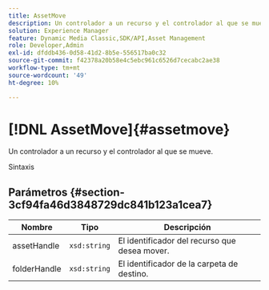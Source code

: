 ```yaml
---
title: AssetMove
description: Un controlador a un recurso y el controlador al que se mueve.
solution: Experience Manager
feature: Dynamic Media Classic,SDK/API,Asset Management
role: Developer,Admin
exl-id: dfddb436-0d58-41d2-8b5e-556517ba0c32
source-git-commit: f42378a20b58e4c5ebc961c6526d7cecabc2ae38
workflow-type: tm+mt
source-wordcount: '49'
ht-degree: 10%

---
```


# [!DNL AssetMove]{#assetmove}

Un controlador a un recurso y el controlador al que se mueve.

Sintaxis

## Parámetros {#section-3cf94fa46d3848729dc841b123a1cea7}

| Nombre | Tipo | Descripción |
|---|---|---|
| assetHandle | `xsd:string` | El identificador del recurso que desea mover. |
| folderHandle | `xsd:string` | El identificador de la carpeta de destino. |
